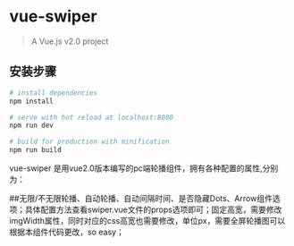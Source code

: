# vue-swiper

> A Vue.js v2.0 project  

## 安装步骤

``` bash
# install dependencies
npm install

# serve with hot reload at localhost:8080
npm run dev

# build for production with minification
npm run build
```

vue-swiper 是用vue2.0版本编写的pc端轮播组件，拥有各种配置的属性,分别为：

##无限/不无限轮播、自动轮播、自动间隔时间、是否隐藏Dots、Arrow组件选项；具体配置方法查看swiper.vue文件的props选项即可；固定高宽，需要修改imgWidth属性，同时对应的css高宽也需要修改，单位px，需要全屏轮播图可以根据本组件代码更改，so easy；
